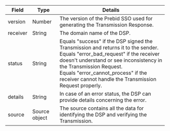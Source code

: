 | Field           | Type                          | Details                           |
|-----------------|-------------------------------|-----------------------------------|
| version         | Number                        | The version of the Prebid SSO used for generating the Transmission Response.                                                                                                                                                                                                                               |
| receiver        | String                        | The domain name of the DSP.                                                                                                                                                                                                                                                                                |
| status          | String                        | Equals "success" if the DSP signed the Transmission and returns it to the sender.<br /> Equals "error_bad_request" if the receiver doesn't understand or see inconsistency in the Transmission Request.<br /> Equals "error_cannot_process" if the receiver cannot handle the Transmission Request properly. |
| details         | String                        | In case of an error status, the DSP can provide details concerning the error.                                                                                                                                                                                                                              |
| source          | Source object                 | The source contains all the data for identifying the DSP and verifying the Transmission.                                                                                                                                                                                                                   |
